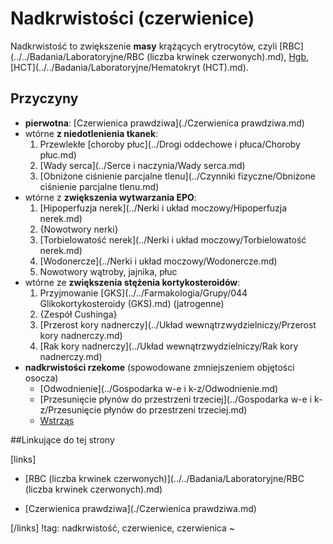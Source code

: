# Nadkrwistości (czerwienice)

Nadkrwistość to zwiększenie **masy** krążących erytrocytów, czyli [RBC](../../Badania/Laboratoryjne/RBC (liczba krwinek czerwonych).md), [Hgb](../../Badania/Laboratoryjne/Hemoglobina.md), [HCT](../../Badania/Laboratoryjne/Hematokryt (HCT).md).



## Przyczyny

- **pierwotna**: [Czerwienica prawdziwa](./Czerwienica prawdziwa.md)
- wtórne **z niedotlenienia tkanek**:
  1. Przewlekłe [choroby płuc](../Drogi oddechowe i płuca/Choroby płuc.md)
  2. [Wady serca](../Serce i naczynia/Wady serca.md)
  3. [Obniżone ciśnienie parcjalne tlenu](../Czynniki fizyczne/Obniżone ciśnienie parcjalne tlenu.md)
- wtórne z **zwiększenia wytwarzania EPO**:
  1. [Hipoperfuzja nerek](../Nerki i układ moczowy/Hipoperfuzja nerek.md)
  2. {Nowotwory nerki}
  3. [Torbielowatość nerek](../Nerki i układ moczowy/Torbielowatość nerek.md)
  4. [Wodonercze](../Nerki i układ moczowy/Wodonercze.md)
  5. Nowotwory wątroby, jajnika, płuc
- wtórne ze **zwiększenia stężenia kortykosteroidów**:
  1. Przyjmowanie [GKS](../../Farmakologia/Grupy/044 Glikokortykosteroidy (GKS).md) (jatrogenne)
  2. {Zespół Cushinga}
  3. [Przerost kory nadnerczy](../Układ wewnątrzwydzielniczy/Przerost kory nadnerczy.md)
  4. [Rak kory nadnerczy](../Układ wewnątrzwydzielniczy/Rak kory nadnerczy.md)
- **nadkrwistości rzekome** (spowodowane zmniejszeniem objętości osocza)
  - [Odwodnienie](../Gospodarka w-e i k-z/Odwodnienie.md)
  - [Przesunięcie płynów do przestrzeni trzeciej](../Gospodarka w-e i k-z/Przesunięcie płynów do przestrzeni trzeciej.md)
  - [Wstrząs](../Wstrząs.md)



##Linkujące do tej strony

[links]

- [RBC (liczba krwinek czerwonych)](../../Badania/Laboratoryjne/RBC (liczba krwinek czerwonych).md)

- [Czerwienica prawdziwa](./Czerwienica prawdziwa.md)


[/links]
!tag: nadkrwistość, czerwienice, czerwienica
~











